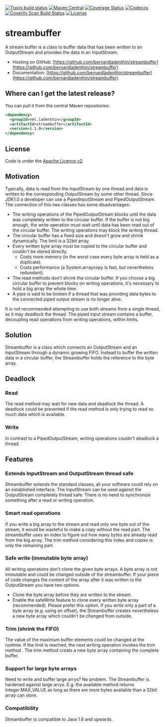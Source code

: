 [![Travis build status](https://travis-ci.org/bernardladenthin/streambuffer.svg)](https://travis-ci.org/bernardladenthin/streambuffer)
[![Maven Central](https://maven-badges.herokuapp.com/maven-central/net.ladenthin/streambuffer/badge.svg)](https://maven-badges.herokuapp.com/maven-central/net.ladenthin/streambuffer)
[![Coverage Status](https://coveralls.io/repos/bernardladenthin/streambuffer/badge.svg)](https://coveralls.io/r/bernardladenthin/streambuffer)
[![Codecov](https://codecov.io/github/bernardladenthin/streambuffer/coverage.png)](https://codecov.io/gh/bernardladenthin/streambuffer)
[![Coverity Scan Build Status](https://scan.coverity.com/projects/5453/badge.svg)](https://scan.coverity.com/projects/5453)
[![License](http://img.shields.io/:license-apache-blue.svg)](http://www.apache.org/licenses/LICENSE-2.0.html)

# streambuffer
A stream buffer is a class to buffer data that has been written to an OutputStream and provides the data in an InputStream.

  * Hosting on GitHub: [https://github.com/bernardladenthin/streambuffer](https://github.com/bernardladenthin/streambuffer)
  * Documentation: [https://github.com/bernardladenthin/streambuffer](https://github.com/bernardladenthin/streambuffer)

## Where can I get the latest release?
You can pull it from the central Maven repositories:

```xml
<dependency>
  <groupId>net.ladenthin</groupId>
  <artifactId>streambuffer</artifactId>
  <version>1.1.0</version>
</dependency>
```

## License
Code is under the [Apache Licence v2](https://www.apache.org/licenses/LICENSE-2.0.txt).

## Motivation
Typically, data is read from the InputStream by one thread and data is written to the corresponding OutputStream by some other thread. Since JDK1.0 a developer can use a PipedInputStream and PipedOutputStream. The connection of this two classes has some disadvantages:

   * The writing operations of the PipedOutputStream blocks until the data was completely written to the circular buffer. If the buffer is not big enough, the write operation must wait until data has been read out of the circular buffer. The writing operations may block the writing thread.
   * The circular buffer has a fixed size and doesn't grow and shrink dynamically. The limit is a 32bit array.
   * Every written byte array must be copied to the circular buffer and couldn't be stored directly.
       * Costs more memory (in the worst case every byte array is held as a duplicate).
       * Costs performance (a System.arraycopy is fast, but nevertheless redundant).
   * The read methods don't shrink the circular buffer. If you choose a big circular buffer to prevent blocks on writing operations, it's necessary to hold a big array the whole time.
   * A pipe is said to be broken if a thread that was providing data bytes to the connected piped output stream is no longer alive.

It is not recommended attempting to use both streams from a single thread, as it may deadlock the thread. The piped input stream contains a buffer, decoupling read operations from writing operations, within limits.

## Solution
Streambuffer is a class which connects an OutputStream and an InputStream through a dynamic growing FIFO. Instead to buffer the written data in a circular buffer, the Streambuffer holds the reference to the byte array. 

## Deadlock
### Read
The read method may wait for new data and deadlock the thread. A deadlock could be prevented if the read method is only trying to read so much data which is available.
### Write
In contrast to a PipedOutputStream, writing operations couldn't deadlock a thread.

## Features
### Extends InputStream and OutputStream thread safe
Streambuffer extends the standard classes, all your software could rely on an established interface. The InputStream can be used against the OutputStream completely thread safe. There is no need to synchronize something after a read or writing operation.

### Smart read operations
If you write a big array to the stream and read only one byte out of the stream, it would be wasteful to make a copy without the read part. The streambuffer uses an index to figure out how many bytes are already read from the big array. The trim method considering this index and copies is only the remaining part.

### Safe write (immutable byte array)
All writing operations don't clone the given byte arrays. A byte array is not immutable and could be changed outside of the streambuffer. If your piece of code changes the content of the array after it was written to the OutputStream you have two options.
   * Clone the byte array before they are written to the stream.
   * Enable the safeWrite feature to clone every written byte array (recommended). Please prefer this option. If you write only a part of a byte array (e.g. using an offset), the Streambuffer creates nevertheless a new byte array which couldn't be changed from outside.

### Trim (shrink the FIFO)
The value of the maximum buffer elements could be changed at the runtime. If the limit is reached, the next writing operation invokes the trim method . The trim method creats a new byte array containing the complete buffer.

### Support for large byte arrays
Need to write and buffer large arrys? No problem. The Streambuffer is hardened against large arrys. E.g. the available method returns Integer.MAX_VALUE as long as there are more bytes available than a 32bit array can store.

### Compatibility
Streambuffer is compatible to Java 1.6 and upwards.

